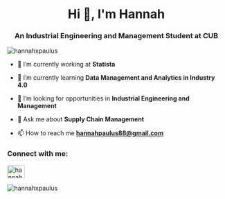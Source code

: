 <h1 align="center">Hi 👋, I'm Hannah</h1>
<h3 align="center">An Industrial Engineering and Management Student at CUB</h3>

<p align="left"> <img src="https://komarev.com/ghpvc/?username=hannahxpaulus&label=Profile%20views&color=0e75b6&style=flat" alt="hannahxpaulus" /> </p>

- 🔭 I’m currently working at **Statista**

- 🌱 I’m currently learning **Data Management and Analytics in Industry 4.0**

- 🤝 I’m looking for opportunities in **Industrial Engineering and Management**

- 💬 Ask me about **Supply Chain Management**

- 📫 How to reach me **hannahpaulus88@gmail.com**

<h3 align="left">Connect with me:</h3>
<p align="left">
<a href="https://linkedin.com/in/hannah paulus" target="blank"><img align="center" src="https://raw.githubusercontent.com/rahuldkjain/github-profile-readme-generator/master/src/images/icons/Social/linked-in-alt.svg" alt="hannah paulus" height="30" width="40" /></a>
</p>

<p><img align="center" src="https://github-readme-stats.vercel.app/api/top-langs?username=hannahxpaulus&show_icons=true&locale=en&layout=compact" alt="hannahxpaulus" /></p>
